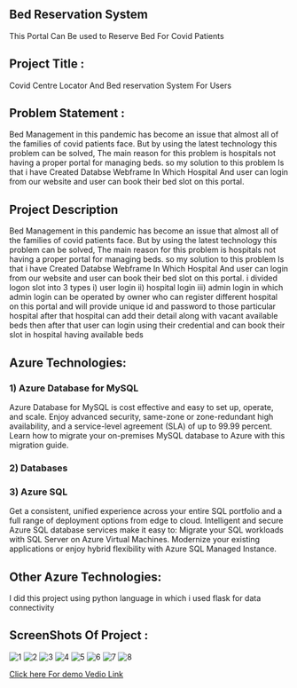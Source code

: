 
## Bed Reservation System
This Portal Can Be used to Reserve Bed For Covid Patients

## Project Title :
Covid Centre Locator And Bed reservation System For Users

## Problem Statement :
Bed Management in this pandemic has become an issue that almost all of the families of covid patients face. But by using the latest technology this problem can be solved, The main reason for this problem is hospitals not having a proper portal for managing beds. so my solution to this problem Is that i have Created Databse Webframe In Which Hospital And user can login from our website and user can book their bed slot on this portal. 

## Project Description
Bed Management in this pandemic has become an issue that almost all of the families of covid patients face. But by using the latest technology this problem can be solved, The main reason for this problem is hospitals not having a proper portal for managing beds. so my solution to this problem Is that i have Created Databse Webframe In Which Hospital And user can login from our website and user can book their bed slot on this portal. i divided logon slot into 3 types i) user login ii) hospital login iii) admin login in which admin login can be operated by owner who can register different hospital on this portal and will provide unique id and password to those particular hospital after that hospital can add their detail along with vacant available beds then after that user can login using their credential and can book their slot in hospital having available beds


## Azure Technologies:
### 1) Azure Database for MySQL
Azure Database for MySQL is cost effective and easy to set up, operate, and scale. Enjoy advanced security, same-zone or zone-redundant high availability, and a service-level agreement (SLA) of up to 99.99 percent. Learn how to migrate your on-premises MySQL database to Azure with this migration guide.

### 2) Databases
### 3) Azure SQL
Get a consistent, unified experience across your entire SQL portfolio and a full range of deployment options from edge to cloud. Intelligent and secure Azure SQL database services make it easy to: Migrate your SQL workloads with SQL Server on Azure Virtual Machines. Modernize your existing applications or enjoy hybrid flexibility with Azure SQL Managed Instance.

## Other Azure Technologies:
I did this project using python language in which i used flask for data connectivity 

## ScreenShots Of Project :


![1](https://user-images.githubusercontent.com/83352530/173005329-a7995503-b9b5-4b05-a670-4a5ca14493fa.png)
![2](https://user-images.githubusercontent.com/83352530/173005334-b9d766a1-5792-4461-a804-b6c052afc2c6.png)
![3](https://user-images.githubusercontent.com/83352530/173005338-487c2cd6-9968-4dd5-bd3a-39a3561752e5.png)
![4](https://user-images.githubusercontent.com/83352530/173005315-8f1c0edc-bdb2-4d41-8c66-413c41d1c777.png)
![5](https://user-images.githubusercontent.com/83352530/173005326-7c25eb29-ec2c-43a9-ae7e-5e9b5aa4a125.png)
![6](https://user-images.githubusercontent.com/83352530/173045322-615924ae-c366-43fc-8c7c-750a1f282ac0.png)
![7](https://user-images.githubusercontent.com/83352530/173045312-db7b0b1d-51e2-4999-8060-eeba66eafcdd.png)
![8](https://user-images.githubusercontent.com/83352530/173109597-a6e87fc2-2c77-47e5-bcd8-051832c16ebf.jpg)


[Click here For demo Vedio Link](https://youtu.be/noVEDhMce_0)
